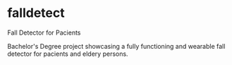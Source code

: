 # falldetect
Fall Detector for Pacients

Bachelor's Degree project showcasing a fully functioning and wearable fall detector for pacients and eldery persons.
